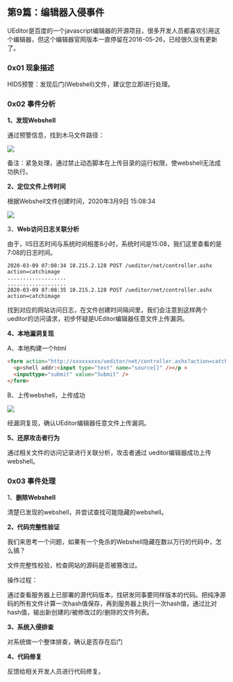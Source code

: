 ## 第9篇：编辑器入侵事件

UEditor是百度的一个javascript编辑器的开源项目，很多开发人员都喜欢引用这个编辑器，但这个编辑器官网版本一直停留在2016-05-26，已经很久没有更新了。

### 0x01 现象描述

HIDS预警：发现后门(Webshell)文件，建议您立即进行处理。

### 0x02 事件分析

**1、发现Webshell**

通过预警信息，找到木马文件路径：

![](http://img-upaiyun-own.test.upcdn.net/9-1.png)

备注：紧急处理，通过禁止动态脚本在上传目录的运行权限，使webshell无法成功执行。

**2、定位文件上传时间**

根据Webshell文件创建时间，2020年3月9日 15:08:34 

![](http://img-upaiyun-own.test.upcdn.net/9-2.png)

3、**Web访问日志关联分析**

由于，IIS日志时间与系统时间相差8小时，系统时间是15:08，我们这里查看的是 7:08的日志时间。  

~~~
2020-03-09 07:08:34 10.215.2.128 POST /ueditor/net/controller.ashx action=catchimage
...................
...................
2020-03-09 07:08:35 10.215.2.128 POST /ueditor/net/controller.ashx action=catchimage
~~~

找到对应的网站访问日志，在文件创建时间隔间里，我们会注意到这样两个ueditor的访问请求，初步怀疑是UEditor编辑器任意文件上传漏洞。

**4、本地漏洞复现**

A、本地构建一个html

~~~html
<form action="http://xxxxxxxxx/ueditor/net/controller.ashx?action=catchimage"enctype="application/x-www-form-urlencoded"  method="POST">
  <p>shell addr:<input type="text" name="source[]" /></p >
  <inputtype="submit" value="Submit" />
</form>
~~~

B、上传webshell，上传成功

![](http://img-upaiyun-own.test.upcdn.net/9-3.png)

经漏洞复现，确认UEditor编辑器任意文件上传漏洞。

**5、还原攻击者行为**


通过相关文件的访问记录进行关联分析，攻击者通过 ueditor编辑器成功上传webshell。

### 0x03 事件处理

1、**删除Webshell**

清楚已发现的webshell，并尝试查找可能隐藏的webshell。

**2、代码完整性验证**

我们来思考一个问题，如果有一个免杀的Webshell隐藏在数以万行的代码中，怎么搞？

文件完整性校验，检查网站的源码是否被篡改过。

操作过程：

通过查看服务器上已部署的源代码版本，找研发同事要同样版本的代码。把纯净源码的所有文件计算一次hash值保存，再到服务器上执行一次hash值，通过比对hash值，输出新创建的/被修改过的/删除的文件列表。

**3、系统入侵排查**

对系统做一个整体排查，确认是否存在后门

**4、代码修复**

反馈给相关开发人员进行代码修复。

